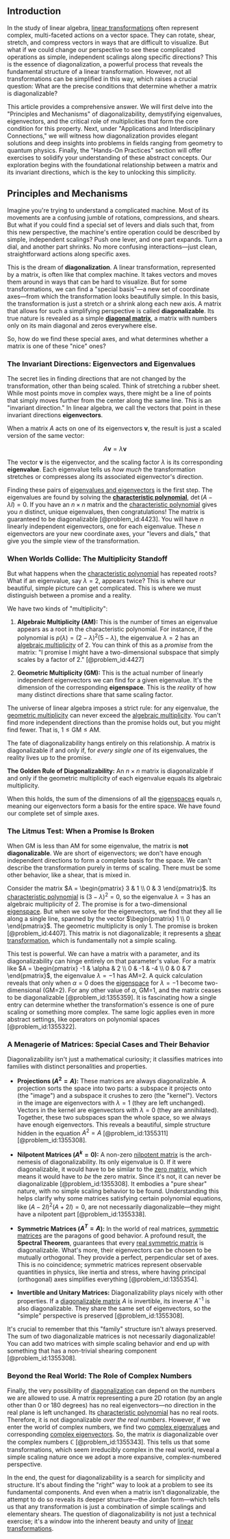 ## Introduction
In the study of linear algebra, [linear transformations](@article_id:148639) often represent complex, multi-faceted actions on a vector space. They can rotate, shear, stretch, and compress vectors in ways that are difficult to visualize. But what if we could change our perspective to see these complicated operations as simple, independent scalings along specific directions? This is the essence of diagonalization, a powerful process that reveals the fundamental structure of a linear transformation. However, not all transformations can be simplified in this way, which raises a crucial question: What are the precise conditions that determine whether a matrix is diagonalizable?

This article provides a comprehensive answer. We will first delve into the "Principles and Mechanisms" of diagonalizability, demystifying eigenvalues, eigenvectors, and the critical role of multiplicities that form the core condition for this property. Next, under "Applications and Interdisciplinary Connections," we will witness how diagonalization provides elegant solutions and deep insights into problems in fields ranging from geometry to quantum physics. Finally, the "Hands-On Practices" section will offer exercises to solidify your understanding of these abstract concepts. Our exploration begins with the foundational relationship between a matrix and its invariant directions, which is the key to unlocking this simplicity.

## Principles and Mechanisms

Imagine you're trying to understand a complicated machine. Most of its movements are a confusing jumble of rotations, compressions, and shears. But what if you could find a special set of levers and dials such that, from this new perspective, the machine's entire operation could be described by simple, independent scalings? Push one lever, and one part expands. Turn a dial, and another part shrinks. No more confusing interactions—just clean, straightforward actions along specific axes.

This is the dream of **diagonalization**. A linear transformation, represented by a matrix, is often like that complex machine. It takes vectors and moves them around in ways that can be hard to visualize. But for some transformations, we can find a "special basis"—a new set of coordinate axes—from which the transformation looks beautifully simple. In this basis, the transformation is just a stretch or a shrink along each new axis. A matrix that allows for such a simplifying perspective is called **diagonalizable**. Its true nature is revealed as a simple **[diagonal matrix](@article_id:637288)**, a matrix with numbers only on its main diagonal and zeros everywhere else.

So, how do we find these special axes, and what determines whether a matrix is one of these "nice" ones?

### The Invariant Directions: Eigenvectors and Eigenvalues

The secret lies in finding directions that are not changed by the transformation, other than being scaled. Think of stretching a rubber sheet. While most points move in complex ways, there might be a line of points that simply moves further from the center along the same line. This is an "invariant direction." In linear algebra, we call the vectors that point in these invariant directions **eigenvectors**.

When a matrix $A$ acts on one of its eigenvectors $\mathbf{v}$, the result is just a scaled version of the same vector:

$$
A\mathbf{v} = \lambda\mathbf{v}
$$

The vector $\mathbf{v}$ is the eigenvector, and the scaling factor $\lambda$ is its corresponding **eigenvalue**. Each eigenvalue tells us *how much* the transformation stretches or compresses along its associated eigenvector's direction.

Finding these pairs of [eigenvalues and eigenvectors](@article_id:138314) is the first step. The eigenvalues are found by solving the **[characteristic polynomial](@article_id:150415)**, $\det(A - \lambda I) = 0$. If you have an $n \times n$ matrix and the [characteristic polynomial](@article_id:150415) gives you $n$ distinct, unique eigenvalues, then congratulations! The matrix is guaranteed to be diagonalizable [@problem_id:4423]. You will have $n$ linearly independent eigenvectors, one for each eigenvalue. These $n$ eigenvectors are your new coordinate axes, your "levers and dials," that give you the simple view of the transformation.

### When Worlds Collide: The Multiplicity Standoff

But what happens when the [characteristic polynomial](@article_id:150415) has repeated roots? What if an eigenvalue, say $\lambda = 2$, appears twice? This is where our beautiful, simple picture can get complicated. This is where we must distinguish between a promise and a reality.

We have two kinds of "multiplicity":

1.  **Algebraic Multiplicity (AM):** This is the number of times an eigenvalue appears as a root in the characteristic polynomial. For instance, if the polynomial is $p(\lambda) = (2-\lambda)^2(5-\lambda)$, the eigenvalue $\lambda=2$ has an [algebraic multiplicity](@article_id:153746) of 2. You can think of this as a *promise* from the matrix: "I promise I might have a two-dimensional subspace that simply scales by a factor of 2." [@problem_id:4427]

2.  **Geometric Multiplicity (GM):** This is the actual number of linearly independent eigenvectors we can find for a given eigenvalue. It's the dimension of the corresponding **eigenspace**. This is the *reality* of how many distinct directions share that same scaling factor.

The universe of linear algebra imposes a strict rule: for any eigenvalue, the [geometric multiplicity](@article_id:155090) can never exceed the [algebraic multiplicity](@article_id:153746). You can't find more independent directions than the promise holds out, but you might find fewer. That is, $1 \le \text{GM} \le \text{AM}$.

The fate of diagonalizability hangs entirely on this relationship. A matrix is diagonalizable if and only if, for *every single one* of its eigenvalues, the reality lives up to the promise.

**The Golden Rule of Diagonalizability:** An $n \times n$ matrix is diagonalizable if and only if the geometric multiplicity of each eigenvalue equals its algebraic multiplicity.

When this holds, the sum of the dimensions of all the [eigenspaces](@article_id:146862) equals $n$, meaning our eigenvectors form a basis for the entire space. We have found our complete set of simple axes.

### The Litmus Test: When a Promise Is Broken

When GM is less than AM for some eigenvalue, the matrix is **not diagonalizable**. We are short of eigenvectors; we don't have enough independent directions to form a complete basis for the space. We can't describe the transformation purely in terms of scaling. There must be some other behavior, like a shear, that is mixed in.

Consider the matrix $A = \begin{pmatrix} 3 & 1 \\ 0 & 3 \end{pmatrix}$. Its [characteristic polynomial](@article_id:150415) is $(3-\lambda)^2 = 0$, so the eigenvalue $\lambda=3$ has an algebraic multiplicity of 2. The promise is for a two-dimensional [eigenspace](@article_id:150096). But when we solve for the eigenvectors, we find that they all lie along a single line, spanned by the vector $\begin{pmatrix} 1 \\ 0 \end{pmatrix}$. The geometric multiplicity is only 1. The promise is broken [@problem_id:4407]. This matrix is not diagonalizable; it represents a [shear transformation](@article_id:150778), which is fundamentally not a simple scaling.

This test is powerful. We can have a matrix with a parameter, and its diagonalizability can hinge entirely on that parameter's value. For a matrix like $A = \begin{pmatrix} -1 & \alpha & 2 \\ 0 & -1 & -4 \\ 0 & 0 & 7 \end{pmatrix}$, the eigenvalue $\lambda=-1$ has AM=2. A quick calculation reveals that only when $\alpha=0$ does the [eigenspace](@article_id:150096) for $\lambda=-1$ become two-dimensional (GM=2). For any other value of $\alpha$, GM=1, and the matrix ceases to be diagonalizable [@problem_id:1355359]. It is fascinating how a single entry can determine whether the transformation's essence is one of pure scaling or something more complex. The same logic applies even in more abstract settings, like operators on polynomial spaces [@problem_id:1355322].

### A Menagerie of Matrices: Special Cases and Their Behavior

Diagonalizability isn't just a mathematical curiosity; it classifies matrices into families with distinct personalities and properties.

-   **Projections ($A^2 = A$):** These matrices are always diagonalizable. A projection sorts the space into two parts: a subspace it projects onto (the "image") and a subspace it crushes to zero (the "kernel"). Vectors in the image are eigenvectors with $\lambda=1$ (they are left unchanged). Vectors in the kernel are eigenvectors with $\lambda=0$ (they are annihilated). Together, these two subspaces span the whole space, so we always have enough eigenvectors. This reveals a beautiful, simple structure hidden in the equation $A^2=A$ [@problem_id:1355311] [@problem_id:1355308].

-   **Nilpotent Matrices ($A^k=0$):** A non-zero [nilpotent matrix](@article_id:152238) is the arch-nemesis of diagonalizability. Its only eigenvalue is 0. If it were diagonalizable, it would have to be similar to the [zero matrix](@article_id:155342), which means it would have to *be* the zero matrix. Since it's not, it can never be diagonalizable [@problem_id:1355308]. It embodies a "pure shear" nature, with no simple scaling behavior to be found. Understanding this helps clarify why some matrices satisfying certain polynomial equations, like $(A-2I)^2(A+2I)=0$, are not necessarily diagonalizable—they might have a nilpotent part [@problem_id:1355338].

-   **Symmetric Matrices ($A^T = A$):** In the world of real matrices, [symmetric matrices](@article_id:155765) are the paragons of good behavior. A profound result, the **Spectral Theorem**, guarantees that every [real symmetric matrix](@article_id:192312) is diagonalizable. What's more, their eigenvectors can be chosen to be mutually orthogonal. They provide a perfect, perpendicular set of axes. This is no coincidence; symmetric matrices represent observable quantities in physics, like inertia and stress, where having principal (orthogonal) axes simplifies everything [@problem_id:1355354].

-   **Invertible and Unitary Matrices:** Diagonalizability plays nicely with other properties. If a [diagonalizable matrix](@article_id:149606) $A$ is invertible, its inverse $A^{-1}$ is also diagonalizable. They share the same set of eigenvectors, so the "simple" perspective is preserved [@problem_id:1355308].

It's crucial to remember that this "family" structure isn't always preserved. The sum of two diagonalizable matrices is not necessarily diagonalizable! You can add two matrices with simple scaling behavior and end up with something that has a non-trivial shearing component [@problem_id:1355308].

### Beyond the Real World: The Role of Complex Numbers

Finally, the very possibility of [diagonalization](@article_id:146522) can depend on the numbers we are allowed to use. A matrix representing a pure 2D rotation (by an angle other than 0 or 180 degrees) has no real eigenvectors—no direction in the real plane is left unchanged. Its [characteristic polynomial](@article_id:150415) has no real roots. Therefore, it is not diagonalizable *over the real numbers*. However, if we enter the world of complex numbers, we find two [complex eigenvalues](@article_id:155890) and corresponding [complex eigenvectors](@article_id:155352). So, the matrix *is* diagonalizable over the complex numbers $\mathbb{C}$ [@problem_id:1355343]. This tells us that some transformations, which seem irreducibly complex in the real world, reveal a simple scaling nature once we adopt a more expansive, complex-numbered perspective.

In the end, the quest for diagonalizability is a search for simplicity and structure. It's about finding the "right" way to look at a problem to see its fundamental components. And even when a matrix isn't diagonalizable, the attempt to do so reveals its deeper structure—the Jordan form—which tells us that any transformation is just a combination of simple scalings and elementary shears. The question of diagonalizability is not just a technical exercise; it's a window into the inherent beauty and unity of [linear transformations](@article_id:148639).